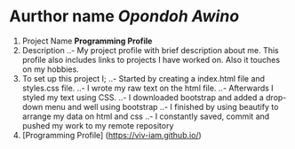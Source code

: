 # Aurthor name *Opondoh Awino*
1. Project Name **Programming Profile**
2. Description
..- My project profile with brief description about me. This profile also includes links to projects I have worked on. Also it touches on my hobbies.
3. To set up this project I;
..- Started by creating a index.html file and styles.css file.
..- I wrote my raw text on the html file.
..- Afterwards I styled my text using CSS.
..- I downloaded bootstrap and added a drop-down menu and well using bootstrap
..- I finished by using beautify to arrange my data on html and css
..- I constantly saved, commit and pushed my work to my remote repository
4. [Programming Profile] (https://viv-iam.github.io/)
